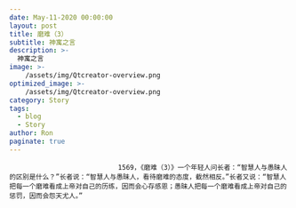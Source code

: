 ```yaml
---
date: May-11-2020 00:00:00
layout: post
title: 磨难（3）
subtitle: 神寓之言
description: >-
  神寓之言
image: >-
    /assets/img/Qtcreator-overview.png
optimized_image: >-
    /assets/img/Qtcreator-overview.png
category: Story
tags:
  - blog
  - Story
author: Ron
paginate: true
---
```


							　　1569，《磨难（3）》一个年轻人问长者：“智慧人与愚昧人的区别是什么？”长者说：“智慧人与愚昧人，看待磨难的态度，截然相反。”长者又说：“智慧人把每一个磨难看成上帝对自己的历练，因而会心存感恩；愚昧人把每一个磨难看成上帝对自己的惩罚，因而会怨天尤人。”
							
							
						